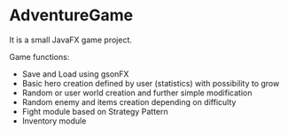 # AdventureGame
It is a small JavaFX game project.

Game functions:

- Save and Load using gsonFX
- Basic hero creation defined by user (statistics) with possibility to grow
- Random or user world creation and further simple modification
- Random enemy and items creation depending on difficulty
- Fight module based on Strategy Pattern
- Inventory module

